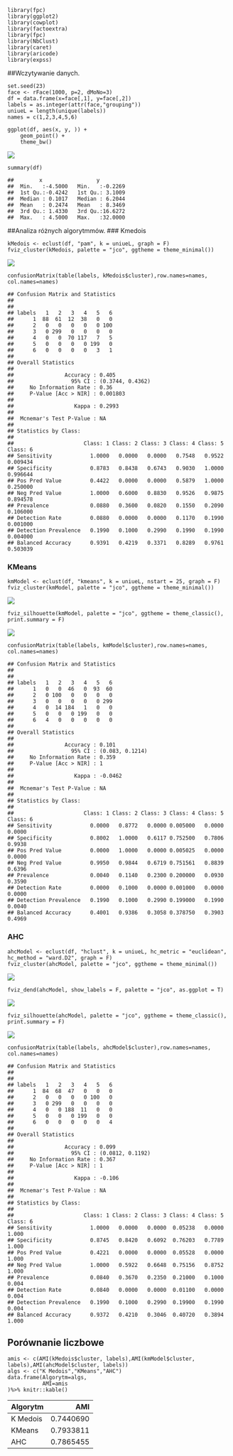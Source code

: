     library(fpc)
    library(ggplot2)
    library(cowplot)
    library(factoextra)
    library(fpc)
    library(NbClust)
    library(caret)
    library(aricode)
    library(expss)

\#\#Wczytywanie danych.

    set.seed(23)
    face <- rFace(1000, p=2, dMoNo=3)
    df = data.frame(x=face[,1], y=face[,2])
    labels = as.integer(attr(face,"grouping"))
    uniueL = length(unique(labels))
    names = c(1,2,3,4,5,6)

    ggplot(df, aes(x, y, )) + 
        geom_point() + 
        theme_bw()

![](zad4_files/figure-markdown_strict/load_data-1.png)

    summary(df)

    ##        x                 y          
    ##  Min.   :-4.5000   Min.   :-0.2269  
    ##  1st Qu.:-0.4242   1st Qu.: 3.1009  
    ##  Median : 0.1017   Median : 6.2044  
    ##  Mean   : 0.2474   Mean   : 8.3469  
    ##  3rd Qu.: 1.4330   3rd Qu.:16.6272  
    ##  Max.   : 4.5000   Max.   :32.0000

\#\#Analiza różnych algorytmmów. \#\#\# Kmedois

    kMedois <- eclust(df, "pam", k = uniueL, graph = F)
    fviz_cluster(kMedois, palette = "jco", ggtheme = theme_minimal())

![](zad4_files/figure-markdown_strict/k_medoids-1.png)

    confusionMatrix(table(labels, kMedois$cluster),row.names=names, col.names=names)

    ## Confusion Matrix and Statistics
    ## 
    ##       
    ## labels   1   2   3   4   5   6
    ##      1  88  61  12  38   0   0
    ##      2   0   0   0   0   0 100
    ##      3   0 299   0   0   0   0
    ##      4   0   0  70 117   7   5
    ##      5   0   0   0   0 199   0
    ##      6   0   0   0   0   3   1
    ## 
    ## Overall Statistics
    ##                                           
    ##                Accuracy : 0.405           
    ##                  95% CI : (0.3744, 0.4362)
    ##     No Information Rate : 0.36            
    ##     P-Value [Acc > NIR] : 0.001803        
    ##                                           
    ##                   Kappa : 0.2993          
    ##                                           
    ##  Mcnemar's Test P-Value : NA              
    ## 
    ## Statistics by Class:
    ## 
    ##                      Class: 1 Class: 2 Class: 3 Class: 4 Class: 5 Class: 6
    ## Sensitivity            1.0000   0.0000   0.0000   0.7548   0.9522 0.009434
    ## Specificity            0.8783   0.8438   0.6743   0.9030   1.0000 0.996644
    ## Pos Pred Value         0.4422   0.0000   0.0000   0.5879   1.0000 0.250000
    ## Neg Pred Value         1.0000   0.6000   0.8830   0.9526   0.9875 0.894578
    ## Prevalence             0.0880   0.3600   0.0820   0.1550   0.2090 0.106000
    ## Detection Rate         0.0880   0.0000   0.0000   0.1170   0.1990 0.001000
    ## Detection Prevalence   0.1990   0.1000   0.2990   0.1990   0.1990 0.004000
    ## Balanced Accuracy      0.9391   0.4219   0.3371   0.8289   0.9761 0.503039

### KMeans

    kmModel <- eclust(df, "kmeans", k = uniueL, nstart = 25, graph = F)
    fviz_cluster(kmModel, palette = "jco", ggtheme = theme_minimal())

![](zad4_files/figure-markdown_strict/k_means-1.png)

    fviz_silhouette(kmModel, palette = "jco", ggtheme = theme_classic(), print.summary = F)

![](zad4_files/figure-markdown_strict/k_means-2.png)

    confusionMatrix(table(labels, kmModel$cluster),row.names=names, col.names=names)

    ## Confusion Matrix and Statistics
    ## 
    ##       
    ## labels   1   2   3   4   5   6
    ##      1   0   0  46   0  93  60
    ##      2   0 100   0   0   0   0
    ##      3   0   0   0   0   0 299
    ##      4   0  14 184   1   0   0
    ##      5   0   0   0 199   0   0
    ##      6   4   0   0   0   0   0
    ## 
    ## Overall Statistics
    ##                                          
    ##                Accuracy : 0.101          
    ##                  95% CI : (0.083, 0.1214)
    ##     No Information Rate : 0.359          
    ##     P-Value [Acc > NIR] : 1              
    ##                                          
    ##                   Kappa : -0.0462        
    ##                                          
    ##  Mcnemar's Test P-Value : NA             
    ## 
    ## Statistics by Class:
    ## 
    ##                      Class: 1 Class: 2 Class: 3 Class: 4 Class: 5 Class: 6
    ## Sensitivity            0.0000   0.8772   0.0000 0.005000   0.0000   0.0000
    ## Specificity            0.8002   1.0000   0.6117 0.752500   0.7806   0.9938
    ## Pos Pred Value         0.0000   1.0000   0.0000 0.005025   0.0000   0.0000
    ## Neg Pred Value         0.9950   0.9844   0.6719 0.751561   0.8839   0.6396
    ## Prevalence             0.0040   0.1140   0.2300 0.200000   0.0930   0.3590
    ## Detection Rate         0.0000   0.1000   0.0000 0.001000   0.0000   0.0000
    ## Detection Prevalence   0.1990   0.1000   0.2990 0.199000   0.1990   0.0040
    ## Balanced Accuracy      0.4001   0.9386   0.3058 0.378750   0.3903   0.4969

### AHC

    ahcModel <- eclust(df, "hclust", k = uniueL, hc_metric = "euclidean", hc_method = "ward.D2", graph = F)
    fviz_cluster(ahcModel, palette = "jco", ggtheme = theme_minimal())

![](zad4_files/figure-markdown_strict/ahc-1.png)

    fviz_dend(ahcModel, show_labels = F, palette = "jco", as.ggplot = T)

![](zad4_files/figure-markdown_strict/ahc-2.png)

    fviz_silhouette(ahcModel, palette = "jco", ggtheme = theme_classic(), print.summary = F)

![](zad4_files/figure-markdown_strict/ahc-3.png)

    confusionMatrix(table(labels, ahcModel$cluster),row.names=names, col.names=names)

    ## Confusion Matrix and Statistics
    ## 
    ##       
    ## labels   1   2   3   4   5   6
    ##      1  84  68  47   0   0   0
    ##      2   0   0   0   0 100   0
    ##      3   0 299   0   0   0   0
    ##      4   0   0 188  11   0   0
    ##      5   0   0   0 199   0   0
    ##      6   0   0   0   0   0   4
    ## 
    ## Overall Statistics
    ##                                           
    ##                Accuracy : 0.099           
    ##                  95% CI : (0.0812, 0.1192)
    ##     No Information Rate : 0.367           
    ##     P-Value [Acc > NIR] : 1               
    ##                                           
    ##                   Kappa : -0.106          
    ##                                           
    ##  Mcnemar's Test P-Value : NA              
    ## 
    ## Statistics by Class:
    ## 
    ##                      Class: 1 Class: 2 Class: 3 Class: 4 Class: 5 Class: 6
    ## Sensitivity            1.0000   0.0000   0.0000  0.05238   0.0000    1.000
    ## Specificity            0.8745   0.8420   0.6092  0.76203   0.7789    1.000
    ## Pos Pred Value         0.4221   0.0000   0.0000  0.05528   0.0000    1.000
    ## Neg Pred Value         1.0000   0.5922   0.6648  0.75156   0.8752    1.000
    ## Prevalence             0.0840   0.3670   0.2350  0.21000   0.1000    0.004
    ## Detection Rate         0.0840   0.0000   0.0000  0.01100   0.0000    0.004
    ## Detection Prevalence   0.1990   0.1000   0.2990  0.19900   0.1990    0.004
    ## Balanced Accuracy      0.9372   0.4210   0.3046  0.40720   0.3894    1.000

Porównanie liczbowe
-------------------

    amis <- c(AMI(kMedois$cluster, labels),AMI(kmModel$cluster, labels),AMI(ahcModel$cluster, labels))
    algs <- c("K Medois","KMeans","AHC")
    data.frame(Algorytm=algs,
               AMI=amis
    )%>% knitr::kable()

<table>
<thead>
<tr class="header">
<th style="text-align: left;">Algorytm</th>
<th style="text-align: right;">AMI</th>
</tr>
</thead>
<tbody>
<tr class="odd">
<td style="text-align: left;">K Medois</td>
<td style="text-align: right;">0.7440690</td>
</tr>
<tr class="even">
<td style="text-align: left;">KMeans</td>
<td style="text-align: right;">0.7933811</td>
</tr>
<tr class="odd">
<td style="text-align: left;">AHC</td>
<td style="text-align: right;">0.7865455</td>
</tr>
</tbody>
</table>
